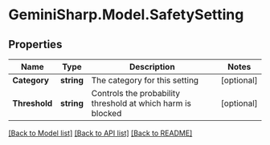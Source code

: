 # GeminiSharp.Model.SafetySetting

## Properties

Name | Type | Description | Notes
------------ | ------------- | ------------- | -------------
**Category** | **string** | The category for this setting | [optional] 
**Threshold** | **string** | Controls the probability threshold at which harm is blocked | [optional] 

[[Back to Model list]](../README.md#documentation-for-models) [[Back to API list]](../README.md#documentation-for-api-endpoints) [[Back to README]](../README.md)

